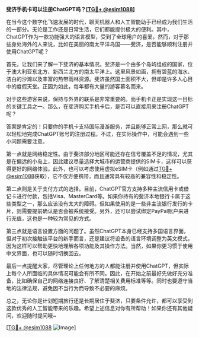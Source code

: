 **斐济手机卡可以注册ChatGPT吗？[[TG💪+ @esim1088](https://t.me/s/esim1088)]**

在当今这个数字化飞速发展的时代，聊天机器人和人工智能助手已经成为我们生活的一部分。无论是工作还是日常生活，它们都能提供极大的便利。其中，ChatGPT作为一款功能强大的语言模型，受到了全球用户的喜爱。然而，对于那些身处海外的人来说，比如在美丽的南太平洋岛国——斐济，是否能够顺利注册并使用ChatGPT呢？

首先，让我们来了解一下斐济的基本情况。斐济是一个由多个岛屿组成的国家，位于澳大利亚东北方、新西兰北方的南太平洋上。这里风景如画，拥有碧蓝的海水、洁白的沙滩以及丰富的热带雨林资源。斐济虽然国土面积不大，但却是许多人心目中的度假天堂。正因为如此，每年都有大量的游客慕名而来。

对于这些游客来说，保持与外界的联系是非常重要的。而手机卡正是实现这一目标的关键工具之一。那么，在斐济购买手机卡后，是否可以直接用来注册ChatGPT呢？

答案是肯定的！只要你的手机卡支持国际漫游服务，并且能够正常上网，那么就可以轻松地完成ChatGPT账号的注册过程。不过，在实际操作中，可能会遇到一些小问题需要注意。

第一点就是网络稳定性。由于斐济部分地区可能还存在信号覆盖不足的情况，尤其是在偏远的小岛上，因此建议尽量选择大城市的运营商提供的SIM卡，这样可以获得更好的网络体验。此外，也可以考虑使用虚拟eSIM卡（例如通过[TG💪+ @esim1088](https://t.me/s/esim1088)获取），它不仅方便携带，而且通常具有较高的兼容性和稳定性。

第二点则是关于支付方式的选择。目前，ChatGPT官方支持多种主流信用卡或借记卡进行付款，包括Visa、MasterCard等。如果你持有的斐济本地银行卡属于这些类型之一，那么应该没有太大的障碍。但如果使用的是一些非主流银行发行的卡片，则需要提前确认是否会被系统接受。另外，还可以尝试绑定PayPal账户来进行充值，这也是一种较为常见的方式。

第三点就是语言设置方面的问题了。虽然ChatGPT本身已经支持多国语言界面，但对于初次接触该平台的新手而言，还是建议将设备的语言环境调整为英文模式，因为这样可以帮助更快地理解各项功能及其操作方法。当然，如果你更习惯于使用中文界面，也可以随时切换回去。

最后一点提醒大家，尽管理论上任何地方的人都能注册并使用ChatGPT，但实际上每个人所面临的具体情况可能会有所不同。因此，在开始之前最好先做好充分准备，比如确保自己的网络连接良好、了解清楚相关费用标准等等。同时也要遵守当地的法律法规，避免因不当行为而导致不必要的麻烦。

总之，无论你是计划短期旅行还是长期居住于斐济，只要条件允许，都可以享受到这款优秀的人工智能带来的乐趣。希望上述信息对你有所帮助！如果你还有其他疑问，欢迎随时提问哦~

[[TG💪+ @esim1088](https://t.me/s/esim1088) ![Image](https://i.postimg.cc/4NQfJmqS/Snipaste-2025-05-13-00-14-12.png)]